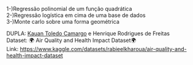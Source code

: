 1-)Regressão polinomial de um função quadrática <br>
2-)Regressão logística em cima de uma base de dados <br>
3-)Monte carlo sobre uma forma geométrica <br>

DUPLA: [Kauan Toledo Camargo](https://github.com/Lazy-Machine) e Henrique Rodrigues de Freitas <br>
Dataset: 🌍 Air Quality and Health Impact Dataset🌍<br>
Link: https://www.kaggle.com/datasets/rabieelkharoua/air-quality-and-health-impact-dataset
